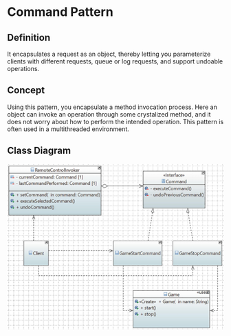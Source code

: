 # Command Pattern

## Definition

It encapsulates a request as an object, thereby letting you parameterize clients with different requests, queue or log requests, and support undoable operations.
## Concept

Using this pattern, you encapsulate a method invocation process. Here an object can invoke an operation through some crystalized method, and it does not worry about how to perform the intended operation. This pattern is often used in a multithreaded environment. 
## Class Diagram

![Class Diagram](class-diagram.jpg)

